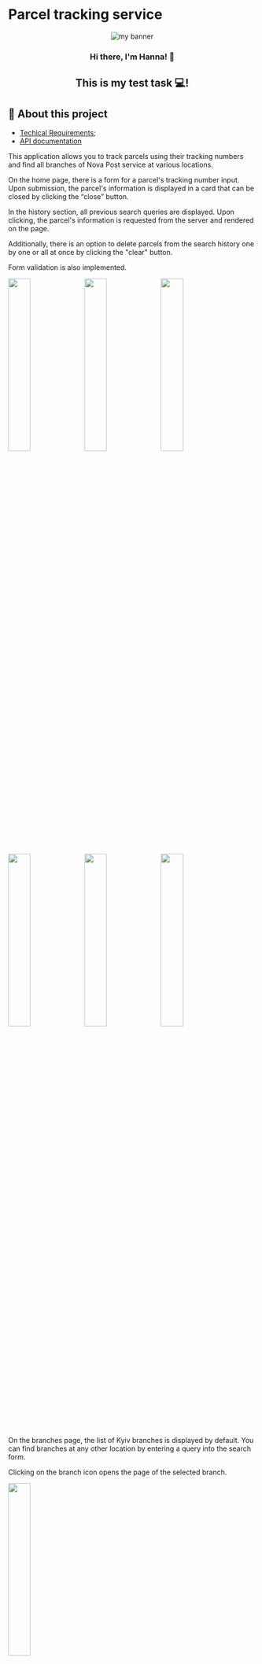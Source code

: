 # Parcel tracking service

<p align="center">
  <img src="https://user-images.githubusercontent.com/105170538/236946232-864d4a11-0d21-45da-ad80-e4cc8a245ddb.png" alt="my banner">
</p>

<h3 align="center">
Hi there, I'm Hanna! 👋
</h3>

<h2 align="center">
This is my test task 💻!
</h2>

## 🌱 About this project

- [Techical Requirements](https://docs.google.com/presentation/d/1ijcRHtZ6GhJphTsFL9JJOrEPKGCI9EykAyqyxfyWnCA/edit#slide=id.g89488fde73_0_8);
- [API documentation](https://developers.novaposhta.ua/documentation)

<p>This application allows you to track parcels using their tracking numbers and find all branches of Nova Post service at various locations.

On the home page, there is a form for a parcel's tracking number input. Upon submission, the parcel's information is displayed in a card that can be closed by clicking the “close” button. 

In the history section, all previous search queries are displayed. Upon clicking, the parcel's information is requested from the server and rendered on the page. 

Additionally, there is an option to delete parcels from the search history one by one or all at once by clicking the "clear" button. 

Form validation is also implemented. 
</p>
<img src="https://github.com/anette1983/parcel-tracking-service/assets/105170538/4dadd99f-13fd-403a-ab39-9b2675ca3abc" width="30%"></img> <img src="https://github.com/anette1983/parcel-tracking-service/assets/105170538/0b46d38b-17d6-43a6-9564-b87283d71385" width="30%"></img> <img src="https://github.com/anette1983/parcel-tracking-service/assets/105170538/46638b31-a739-4c3f-bb5c-e4a6fda00cc6" width="30%"></img> <img src="https://github.com/anette1983/parcel-tracking-service/assets/105170538/8053e297-cda7-4f88-a511-ca434f8a3b93" width="30%"></img> <img src="https://github.com/anette1983/parcel-tracking-service/assets/105170538/e6189c25-d07e-4952-8839-fffe5260c0fa" width="30%"></img> <img src="https://github.com/anette1983/parcel-tracking-service/assets/105170538/ed5ead90-f19b-4e37-892c-746e6f42ee75" width="30%"></img>
<p>
  On the branches page, the list of Kyiv branches is displayed by default. You can find branches at any other location by entering a query into the search form. 

Clicking on the branch icon opens the page of the selected branch. 
</p>
<img src="https://github.com/anette1983/parcel-tracking-service/assets/105170538/f20a465a-495f-492e-83cb-de07ae0b2959" width="30%"></img>
<p>The application has a pleasant appearance on desktop, mobile, and tablet versions.</p>
<img src="https://github.com/anette1983/parcel-tracking-service/assets/105170538/32061e0f-0436-4542-84b6-c241443f3077" width="15%"></img> <img src="https://github.com/anette1983/parcel-tracking-service/assets/105170538/7e4c8809-8230-44a0-915a-859e3860d932" width="15%"></img> <img src="https://github.com/anette1983/parcel-tracking-service/assets/105170538/6438b71b-325f-42ce-822a-b6245cab20b8" width="15%"></img> <img src="https://github.com/anette1983/parcel-tracking-service/assets/105170538/662fa753-36a4-4c28-8205-86f15fa4b1a0" width="15%"></img> <img src="https://github.com/anette1983/parcel-tracking-service/assets/105170538/8d5aa1c3-ae8e-450a-9610-8f3242c8c6ed" width="15%"></img> 
<bold></bold>

## 💼 Used technologies

This task was implemented with **Vite**, **React**, **Redux Toolkit**, **MUI**, **Emotion**, **Axios**, **React Router**



- 💬 If you have any questions/feedback, please do not hesitate to reach out to
  me!

### 🤝 Contact me:

<a href="https://www.linkedin.com/in/hanna-konchakovska/"><img align="left" src="https://raw.githubusercontent.com/yushi1007/yushi1007/main/images/linkedin.svg" alt="Hanna | LinkedIn" width="21px"/></a>

